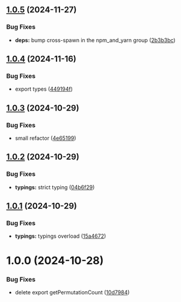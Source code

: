## [1.0.5](https://github.com/kamdz/bin-perm-gen/compare/v1.0.4...v1.0.5) (2024-11-27)


### Bug Fixes

* **deps:** bump cross-spawn in the npm_and_yarn group ([2b3b3bc](https://github.com/kamdz/bin-perm-gen/commit/2b3b3bc6b095be16c5e14962cee4402e144ab671))

## [1.0.4](https://github.com/kamdz/bin-perm-gen/compare/v1.0.3...v1.0.4) (2024-11-16)


### Bug Fixes

* export types ([449194f](https://github.com/kamdz/bin-perm-gen/commit/449194f54499a95d3ed990cbec967547ea2b501a))

## [1.0.3](https://github.com/kamdz/bin-perm-gen/compare/v1.0.2...v1.0.3) (2024-10-29)


### Bug Fixes

* small refactor ([4e65199](https://github.com/kamdz/bin-perm-gen/commit/4e65199b72596c78bf9d264cfdcd456bed3fd5c9))

## [1.0.2](https://github.com/kamdz/bin-perm-gen/compare/v1.0.1...v1.0.2) (2024-10-29)


### Bug Fixes

* **typings:** strict typing ([04b6f29](https://github.com/kamdz/bin-perm-gen/commit/04b6f293722a843c697c5e800aa3e2cb85561b01))

## [1.0.1](https://github.com/kamdz/bin-perm-gen/compare/v1.0.0...v1.0.1) (2024-10-29)


### Bug Fixes

* **typings:** typings overload ([15a4672](https://github.com/kamdz/bin-perm-gen/commit/15a467269b07d5ac658b01117fc00b6c6aef7a8d))

# 1.0.0 (2024-10-28)


### Bug Fixes

* delete export getPermutationCount ([10d7984](https://github.com/kamdz/bin-perm-gen/commit/10d798447bc5b6d74aacb92d50b5ce2f99a5d557))
